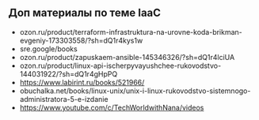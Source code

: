 ## Доп материалы по теме IaaC

* ozon.ru/product/terraform-infrastruktura-na-urovne-koda-brikman-evgeniy-173303558/?sh=dQ1r4kys1w
* sre.google/books
* ozon.ru/product/zapuskaem-ansible-145346326/?sh=dQ1r4lciUA
* ozon.ru/product/linux-api-ischerpyvayushchee-rukovodstvo-144031922/?sh=dQ1r4gHpPQ
* https://www.labirint.ru/books/521966/
* obuchalka.net/books/linux-unix/unix-i-linux-rukovodstvo-sistemnogo-administratora-5-e-izdanie
* https://www.youtube.com/c/TechWorldwithNana/videos
